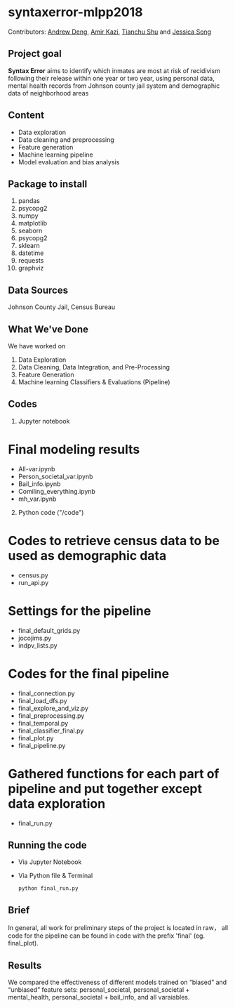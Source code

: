 # syntaxerror-mlpp2018

Contributors: [Andrew Deng](https://github.com/CAPPAndrew), [Amir Kazi](https://github.com/amirkazi), [Tianchu Shu](https://github.com/tianchu-shu) and [Jessica Song](https://github.com/belovedsong)


## Project goal
__Syntax Error__ aims to identify which inmates are most at risk of recidivism following their release within one year or two year, using personal data, mental health records from Johnson county jail system and demographic data of 
neighborhood areas


## Content
- Data exploration
- Data cleaning and preprocessing
- Feature generation
- Machine learning pipeline
- Model evaluation and bias analysis


## Package to install
1. pandas
2. psycopg2
3. numpy
4. matplotlib
5. seaborn
6. psycopg2
7. sklearn
8. datetime
9. requests
10. graphviz


## Data Sources
Johnson County Jail, Census Bureau


## What We've Done
We have worked on 
1) Data Exploration
2) Data Cleaning, Data Integration, and Pre-Processing
3) Feature Generation
4) Machine learning Classifiers & Evaluations (Pipeline)


## Codes
1) Jupyter notebook

# Final modeling results
- All-var.ipynb
- Person_societal_var.ipynb
- Bail_info.ipynb
- Comiling_everything.ipynb
- mh_var.ipynb


2) Python code ("/code")

# Codes to retrieve census data to be used as demographic data

- census.py
- run_api.py

# Settings for the pipeline

- final_default_grids.py
- jocojims.py
- indpv_lists.py

# Codes for the final pipeline

- final_connection.py
- final_load_dfs.py
- final_explore_and_viz.py
- final_preprocessing.py
- final_temporal.py
- final_classifier_final.py
- final_plot.py
- final_pipeline.py

# Gathered functions for each part of pipeline and put together except data exploration

- final_run.py


## Running the code

- Via Jupyter Notebook

- Via Python file & Terminal
  ```
  python final_run.py 
  ```


## Brief
In general, all work for preliminary steps of the project is located in raw， all code for the pipeline can be found in code with the prefix 'final' (eg. final_plot).

## Results
We compared the effectiveness of different models trained on “biased” and “unbiased” feature sets: personal_societal, personal_societal + mental_health, personal_societal + bail_info, and all varaiables.
